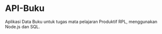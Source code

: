 # API-Buku
Aplikasi Data Buku untuk tugas mata pelajaran Produktif RPL, menggunakan Node.js dan SQL.
